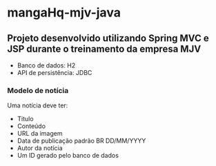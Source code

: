 # mangaHq-mjv-java
## Projeto desenvolvido utilizando Spring MVC e JSP durante o treinamento da empresa MJV 

* Banco de dados: H2
* API de persistência: JDBC

### Modelo de notícia
Uma notícia deve ter:
* Titulo
* Conteúdo
* URL da imagem
* Data de publicação padrão BR DD/MM/YYYY
* Autor da notícia
* Um ID gerado pelo banco de dados
